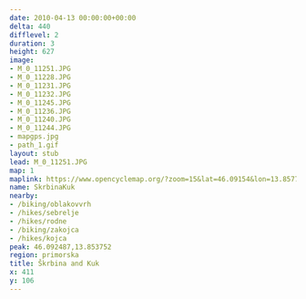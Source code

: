 ```yaml
---
date: 2010-04-13 00:00:00+00:00
delta: 440
difflevel: 2
duration: 3
height: 627
image:
- M_0_11251.JPG
- M_0_11228.JPG
- M_0_11231.JPG
- M_0_11232.JPG
- M_0_11245.JPG
- M_0_11236.JPG
- M_0_11240.JPG
- M_0_11244.JPG
- mapgps.jpg
- path_1.gif
layout: stub
lead: M_0_11251.JPG
map: 1
maplink: https://www.opencyclemap.org/?zoom=15&lat=46.09154&lon=13.85775&layers=B0000
name: SkrbinaKuk
nearby:
- /biking/oblakovvrh
- /hikes/sebrelje
- /hikes/rodne
- /biking/zakojca
- /hikes/kojca
peak: 46.092487,13.853752
region: primorska
title: Škrbina and Kuk
x: 411
y: 106
---
```

